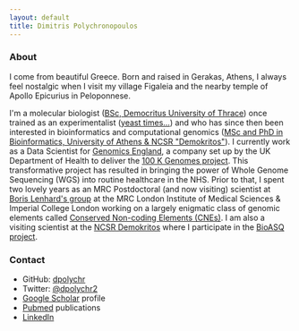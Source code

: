 ```yaml
---
layout: default
title: Dimitris Polychronopoulos
---
```


### About

I come from beautiful Greece. Born and raised in Gerakas, Athens, I always feel nostalgic when I visit my village Figaleia and the nearby temple of Apollo Epicurius in Peloponnese. 

I'm a molecular biologist ([BSc, Democritus University of Thrace](http://www.mbg.duth.gr/)) once trained as an experimentalist ([yeast times...](https://www.ncbi.nlm.nih.gov/pubmed/19661920)) and who has since then been interested in bioinformatics and computational genomics ([MSc and PhD in Bioinformatics, University of Athens & NCSR "Demokritos"](http://www.demokritos.gr/?lang=en)). I currently work as a Data Scientist for [Genomics England](https://www.genomicsengland.co.uk/), a company set up by the UK Department of Health to deliver the [100 K Genomes project](https://en.wikipedia.org/wiki/100,000_Genomes_Project). This transformative project has resulted in bringing the power of Whole Genome Sequencing (WGS) into routine healthcare in the NHS. Prior to that, I spent two lovely years as an MRC Postdoctoral (and now visiting) scientist at [Boris Lenhard's group](https://lms.mrc.ac.uk/research-group/computational-regulatory-genomics/) at the MRC London Institute of Medical Sciences & Imperial College London working on a largely enigmatic class of genomic elements called [Conserved Non-coding Elements (CNEs)](https://academic.oup.com/nar/advance-article/doi/10.1093/nar/gkx1074/4599184). I am also a visiting scientist at the [NCSR Demokritos](http://www.demokritos.gr/?lang=en) where I participate in the [BioASQ project](http://bioasq.org/). 

### Contact

- GitHub: [dpolychr](https://github.com/dpolychr)
- Twitter: [@dpolychr2](https://twitter.com/dpolychr2)
- [Google Scholar](https://scholar.google.com/citations?user=LsI4gg0AAAAJ) profile
- [Pubmed](https://www.ncbi.nlm.nih.gov/pubmed/?term=Polychronopoulos+D) publications
- [LinkedIn](https://uk.linkedin.com/in/dimitris-polychronopoulos-b3732a134)



